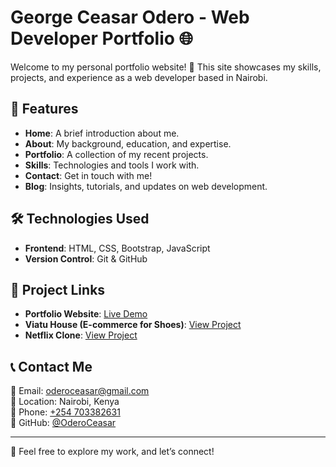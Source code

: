 # George Ceasar Odero - Web Developer Portfolio 🌐

Welcome to my personal portfolio website! 🎉 This site showcases my skills, projects, and experience as a web developer based in Nairobi.

## 📌 Features

- **Home**: A brief introduction about me.
- **About**: My background, education, and expertise.
- **Portfolio**: A collection of my recent projects.
- **Skills**: Technologies and tools I work with.
- **Contact**: Get in touch with me!
- **Blog**: Insights, tutorials, and updates on web development.

## 🛠️ Technologies Used

- **Frontend**: HTML, CSS, Bootstrap, JavaScript
- **Version Control**: Git & GitHub  

## 📂 Project Links

- **Portfolio Website**: [Live Demo](https://oderoceasar.github.io/)  
- **Viatu House (E-commerce for Shoes)**: [View Project](https://oderoceasar.github.io/ViatuHouse-Website/)  
- **Netflix Clone**: [View Project](https://oderoceasar.github.io/Netflix-Clone/)  

## 📞 Contact Me

📧 Email: [oderoceasar@gmail.com](mailto:oderoceasar@gmail.com)  
📍 Location: Nairobi, Kenya  
📱 Phone: [+254 703382631](tel:+254703382631)  
🔗 GitHub: [@OderoCeasar](https://github.com/OderoCeasar)  

---

🚀 Feel free to explore my work, and let’s connect!  

